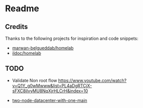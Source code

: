 # Readme

## Credits

Thanks to the following projects for inspiration and code snippets:

- [marwan-belgueddab/homelab](https://github.com/marwan-belgueddab/homelab)
- [ildoc/homelab](https://github.com/ildoc/homelab)

## TODO

- Validate Non root flow <https://www.youtube.com/watch?v=Q1Y_g0wMwww&list=PL4aDgRTCjX-sFXC8ilvyMU8NqXjrHLCrH&index=10>

- [two-node-datacenter-with-one-main](https://www.youtube.com/watch?v=sjS9oDEw9EQ)
